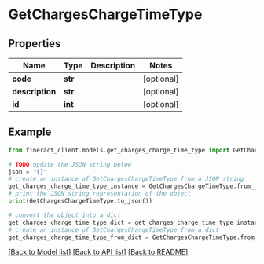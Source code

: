# GetChargesChargeTimeType


## Properties

Name | Type | Description | Notes
------------ | ------------- | ------------- | -------------
**code** | **str** |  | [optional] 
**description** | **str** |  | [optional] 
**id** | **int** |  | [optional] 

## Example

```python
from fineract_client.models.get_charges_charge_time_type import GetChargesChargeTimeType

# TODO update the JSON string below
json = "{}"
# create an instance of GetChargesChargeTimeType from a JSON string
get_charges_charge_time_type_instance = GetChargesChargeTimeType.from_json(json)
# print the JSON string representation of the object
print(GetChargesChargeTimeType.to_json())

# convert the object into a dict
get_charges_charge_time_type_dict = get_charges_charge_time_type_instance.to_dict()
# create an instance of GetChargesChargeTimeType from a dict
get_charges_charge_time_type_from_dict = GetChargesChargeTimeType.from_dict(get_charges_charge_time_type_dict)
```
[[Back to Model list]](../README.md#documentation-for-models) [[Back to API list]](../README.md#documentation-for-api-endpoints) [[Back to README]](../README.md)



